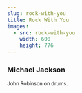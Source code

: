 ```yaml
---
slug: rock-with-you
title: Rock With You
images:
  - src: rock-with-you
    width: 600
    height: 776
---
```

### Michael Jackson

<div data-player="5X-Mrc2l1d0"></div>

<small>John Robinson on drums.</small>
